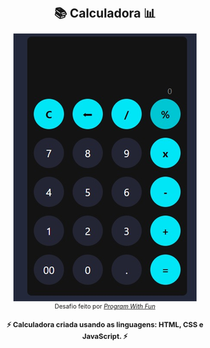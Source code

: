 <h1 align="center">📚 Calculadora 📊</h1>
<div align="center">
<img src="src/calculator.jpeg"> <br>
Desafio feito por <a href="https://www.instagram.com/p/Ch7F5ZMv6vM/"><em>Program With Fun</em></a>
</div>
<h3 align="center"> ⚡ Calculadora criada usando as linguagens: HTML, CSS e JavaScript. ⚡</h3>